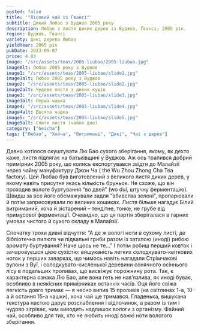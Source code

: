 ```yaml
---
posted: false
title: '"Лісовий чай із Ґвансі"'
subtitle: Дикий Любао з Вуджов 2005 року
description: Любао з листя диких дерев із Вуджов, Ґвансі; 2005 рік.
region: Вуджов, Ґвансі
variety: дикі дерева Любао
yieldYear: 2005 рік
pubDate: 2023-09-07
price: 4.83
image: "/src/assets/teas/2005-liubao/2005-liubao.jpg"
imageAlt: Любао 2005 року з Вуджов
image1: "/src/assets/teas/2005-liubao/slide1.jpg"
image1alt: Любао 2005 року з Вуджов
image2: "/src/assets/teas/2005-liubao/slide2.jpg"
image2alt: Чудове листя з диких кущів
image3: "/src/assets/teas/2005-liubao/slide3.jpg"
image3alt: Перша чашка
image4: "/src/assets/teas/2005-liubao/slide4.jpg"
image4alt: Десята чашка
image5: "/src/assets/teas/2005-liubao/slide5.jpg"
image5alt: Спите листя (чайне дно)
category: ["heicha"]
tags: ["Любао", "Хейча", "Витримані", "Дикі", "Чаї з дерев"]
---
```


Давно хотілося скуштувати Лю Бао сухого зберігання, якому, як дехто каже, листя підлягає на батьківщині у Вуджов. Аж ось трапився добрий примірник 2005 року, що колись експортувався звідти до Малайзії через чайну мануфактуру Джон Ча ( the Wu Zhou Zhong Cha Tea factory). Цей Любао був виготовлений з великого листя диких дерев, у якому навіть присутня якась кількість бруньок. Не схоже, що він проходив вологе буртування “во двей” (wo dui, штучну ферментацію). Швидш за все його обсмажували задля “вбивства зелені”, пропарювали й потім запресовували по великих кошиках. Листя більше нагадує Білий витриманий, хоча й зістарений – тендітне, тонке, не грубе від примусової ферментації. Очевидно, що ця партія зберігалася в гарних умовах чистого й сухого складу в Малайзії.

Спочатку трохи дивні відчуття: “А де ж вологі ноти в сухому листі, де бібліотечна пилюга чи підвальні гриби разом із затхлою (иноді) рибою аромату буртування? Наче щось не те…” І потім робиш перший ковток і зачаровуєшся цією сухістю: вишуканість легких солодкувато-квіткових ноток у перших заварках, що чимось навіть нагадали Стрімчакові вулони з Вуї, і солодкувато-кисленької деревини сонячного осіннього лісу в подальших проливах, що висвіжує порожнину рота. Так, є характерна ознака Лю Бао, але вона геть не нав’язлива, як иноді буває, особливо в неякісних примірниках останніх часів. Оця його свіжа легкість довго тримає — я чесно випив 15 проливів (на світлинах 1-а, 10-а й остання 15-а чашки), хоча чай ще тримався. Гладенька, вишукана текстура настою дарує розслаблення і відпочинок, а разом із тим і чудово зігріває, чим виводить надлишок вологи з організму. Файний чай, особливо для тих, хто не любить иноді важкі ноти вологого зберігання.
